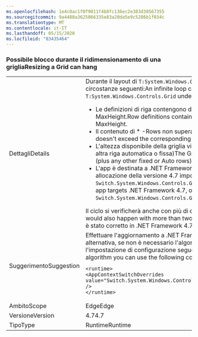 ```yaml
---
ms.openlocfilehash: 1e4c0ac1f0f9011f4b8fc136ec2e383d38567355
ms.sourcegitcommit: 9a4488a3625866335e83a20da5e9c5286b1f034c
ms.translationtype: MT
ms.contentlocale: it-IT
ms.lasthandoff: 05/15/2020
ms.locfileid: "83435464"
---
```

### <a name="resizing-a-grid-can-hang"></a><span data-ttu-id="d4853-101">Possibile blocco durante il ridimensionamento di una griglia</span><span class="sxs-lookup"><span data-stu-id="d4853-101">Resizing a Grid can hang</span></span>

|   |   |
|---|---|
|<span data-ttu-id="d4853-102">Dettagli</span><span class="sxs-lookup"><span data-stu-id="d4853-102">Details</span></span>|<span data-ttu-id="d4853-103">Durante il layout di <code>T:System.Windows.Controls.Grid</code> può verificarsi un ciclo infinito nelle circostanze seguenti:</span><span class="sxs-lookup"><span data-stu-id="d4853-103">An infinite loop can occur during layout of a <code>T:System.Windows.Controls.Grid</code> under the following circumstances:</span></span><ul><li><span data-ttu-id="d4853-104">Le definizioni di riga contengono due \* righe, che dichiarano entrambe un MinHeight e un MaxHeight.</span><span class="sxs-lookup"><span data-stu-id="d4853-104">Row definitions contain two \*-rows, both declaring a MinHeight and a MaxHeight.</span></span></li><li><span data-ttu-id="d4853-105">Il contenuto di \* -Rows non supera il MaxHeight corrispondente</span><span class="sxs-lookup"><span data-stu-id="d4853-105">Content of the \*-rows doesn't exceed the corresponding MaxHeight</span></span></li><li><span data-ttu-id="d4853-106">L'altezza disponibile della griglia viene superata dal primo valore MinHeight (più qualsiasi altra riga automatica o fissa)</span><span class="sxs-lookup"><span data-stu-id="d4853-106">The Grid's available height is exceeded by the first MinHeight (plus any other fixed or Auto rows)</span></span></li><li><span data-ttu-id="d4853-107">L'app è destinata a .NET Framework 4.7 o acconsente esplicitamente all'algoritmo di allocazione della versione 4.7 impostando <code>Switch.System.Windows.Controls.Grid.StarDefinitionsCanExceedAvailableSpace=false</code></span><span class="sxs-lookup"><span data-stu-id="d4853-107">The app targets .NET Framework 4.7, or opts in to the 4.7 allocation algorithm by setting <code>Switch.System.Windows.Controls.Grid.StarDefinitionsCanExceedAvailableSpace=false</code></span></span></li></ul><span data-ttu-id="d4853-108">Il ciclo si verificherà anche con più di due righe o nel caso analogo per le colonne.</span><span class="sxs-lookup"><span data-stu-id="d4853-108">The loop would also happen with more than two rows, or in the analogous case for columns.</span></span> <span data-ttu-id="d4853-109">Il problema è stato corretto in .NET Framework 4.7.1.</span><span class="sxs-lookup"><span data-stu-id="d4853-109">The issue is fixed in .NET Framework 4.7.1.</span></span>|
|<span data-ttu-id="d4853-110">Suggerimento</span><span class="sxs-lookup"><span data-stu-id="d4853-110">Suggestion</span></span>|<span data-ttu-id="d4853-111">Effettuare l'aggiornamento a .NET Framework 4.7.1.</span><span class="sxs-lookup"><span data-stu-id="d4853-111">Upgrade to .NET Framework 4.7.1.</span></span>  <span data-ttu-id="d4853-112">In alternativa, se non è necessario l'algoritmo di allocazione della versione 4.7 è possibile usare l'impostazione di configurazione seguente:</span><span class="sxs-lookup"><span data-stu-id="d4853-112">Alternatively, if you don't need the 4.7 allocation algorithm you can use the following configuration setting:</span></span><pre><code class="lang-xml">&lt;runtime&gt;&#13;&#10;&lt;AppContextSwitchOverrides value=&quot;Switch.System.Windows.Controls.Grid.StarDefinitionsCanExceedAvailableSpace=true&quot; /&gt;&#13;&#10;&lt;/runtime&gt;&#13;&#10;</code></pre>|
|<span data-ttu-id="d4853-113">Ambito</span><span class="sxs-lookup"><span data-stu-id="d4853-113">Scope</span></span>|<span data-ttu-id="d4853-114">Edge</span><span class="sxs-lookup"><span data-stu-id="d4853-114">Edge</span></span>|
|<span data-ttu-id="d4853-115">Versione</span><span class="sxs-lookup"><span data-stu-id="d4853-115">Version</span></span>|<span data-ttu-id="d4853-116">4.7</span><span class="sxs-lookup"><span data-stu-id="d4853-116">4.7</span></span>|
|<span data-ttu-id="d4853-117">Tipo</span><span class="sxs-lookup"><span data-stu-id="d4853-117">Type</span></span>|<span data-ttu-id="d4853-118">Runtime</span><span class="sxs-lookup"><span data-stu-id="d4853-118">Runtime</span></span>|
